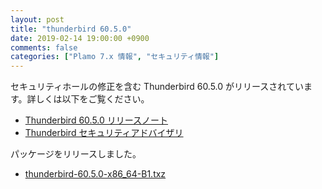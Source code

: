 ```yaml
---
layout: post
title: "thunderbird 60.5.0"
date: 2019-02-14 19:00:00 +0900
comments: false
categories: ["Plamo 7.x 情報", "セキュリティ情報"]
---
```

セキュリティホールの修正を含む Thunderbird 60.5.0 がリリースされています。詳しくは以下をご覧ください。

* [Thunderbird 60.5.0 リリースノート](https://www.mozilla.org/en-US/thunderbird/60.5.0/releasenotes/)
* [Thunderbird セキュリティアドバイザリ](https://www.mozilla.org/en-US/security/known-vulnerabilities/thunderbird/#thunderbird60.5.0)

パッケージをリリースしました。

* [thunderbird-60.5.0-x86_64-B1.txz](https://repository.plamolinux.org/pub/linux/Plamo/Plamo-7.x/x86_64/plamo/06_xapps/thunderbird-60.5.0-x86_64-B1.txz)

